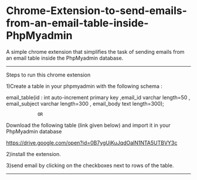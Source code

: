 # Chrome-Extension-to-send-emails-from-an-email-table-inside-PhpMyadmin

A simple chrome extension that simplifies the task of sending emails from an email table inside the PhpMyadmin database.
************************************************************************************************************************
Steps to run this chrome extension

1)Create a table in your phpmyadmin with the following schema :

email_table(id : int auto-increment primary key ,email_id varchar length=50 , email_subject varchar length=300 , email_body text length=300);

				OR

Download the following table (link given below) and import it in your PhpMyadmin database

https://drive.google.com/open?id=0B7ygUjKuJqdOalN1NTA5UTBVY3c

2)install the extension.

3)send email by clicking on the checkboxes next to rows of the table.

*************************************************************************************************************************

